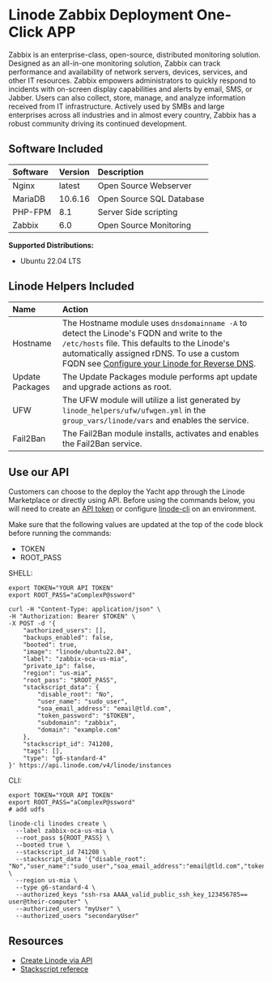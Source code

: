 # Linode Zabbix Deployment One-Click APP

Zabbix is an enterprise-class, open-source, distributed monitoring solution. Designed as an all-in-one monitoring solution, Zabbix can track performance and availability of network servers, devices, services, and other IT resources. Zabbix empowers administrators to quickly respond to incidents with on-screen display capabilities and alerts by email, SMS, or Jabber. Users can also collect, store, manage, and analyze information received from IT infrastructure. Actively used by SMBs and large enterprises across all industries and in almost every country, Zabbix has a robust community driving its continued development.

## Software Included

| Software  | Version   | Description   |
| :---      | :----     | :---          |
| Nginx    | latest   | Open Source Webserver |
| MariaDB | 10.6.16   | Open Source SQL Database |
| PHP-FPM | 8.1 | Server Side scripting |
| Zabbix | 6.0 | Open Source Monitoring |

**Supported Distributions:**

- Ubuntu 22.04 LTS

## Linode Helpers Included

| Name  | Action  |
| :---  | :---    |
| Hostname   | The Hostname module uses `dnsdomainname -A` to detect the Linode's FQDN and write to the `/etc/hosts` file. This defaults to the Linode's automatically assigned rDNS. To use a custom FQDN see [Configure your Linode for Reverse DNS](https://www.linode.com/docs/guides/configure-your-linode-for-reverse-dns/).  |
| Update Packages   | The Update Packages module performs apt update and upgrade actions as root.  |
| UFW   | The UFW module will utilize a list generated by `linode_helpers/ufw/ufwgen.yml` in the `group_vars/linode/vars` and enables the service.  |
| Fail2Ban   | The Fail2Ban module installs, activates and enables the Fail2Ban service.  |

## Use our API

Customers can choose to the deploy the Yacht app through the Linode Marketplace or directly using API. Before using the commands below, you will need to create an [API token](https://www.linode.com/docs/products/tools/linode-api/get-started/#create-an-api-token) or configure [linode-cli](https://www.linode.com/products/cli/) on an environment.

Make sure that the following values are updated at the top of the code block before running the commands:
- TOKEN
- ROOT_PASS

SHELL:
```
export TOKEN="YOUR API TOKEN"
export ROOT_PASS="aComplexP@ssword"

curl -H "Content-Type: application/json" \
-H "Authorization: Bearer $TOKEN" \
-X POST -d '{
    "authorized_users": [],
    "backups_enabled": false,
    "booted": true,
    "image": "linode/ubuntu22.04",
    "label": "zabbix-oca-us-mia",
    "private_ip": false,
    "region": "us-mia",
    "root_pass": "$ROOT_PASS",
    "stackscript_data": {
        "disable_root": "No",
        "user_name": "sudo_user",
        "soa_email_address": "email@tld.com",
        "token_password": "$TOKEN",
        "subdomain": "zabbix",
        "domain": "example.com"
    },
    "stackscript_id": 741208,
    "tags": [],
    "type": "g6-standard-4"
}' https://api.linode.com/v4/linode/instances
```

CLI:
```
export TOKEN="YOUR API TOKEN"
export ROOT_PASS="aComplexP@ssword"
# add udfs

linode-cli linodes create \
  --label zabbix-oca-us-mia \
  --root_pass ${ROOT_PASS} \
  --booted true \
  --stackscript_id 741208 \
  --stackscript_data '{"disable_root": "No","user_name":"sudo_user","soa_email_address":"email@tld.com","token_password":"$TOKEN","subdomain":"zabbix","domain":"example.com"}' \
  --region us-mia \
  --type g6-standard-4 \
  --authorized_keys "ssh-rsa AAAA_valid_public_ssh_key_123456785== user@their-computer" \
  --authorized_users "myUser" \
  --authorized_users "secondaryUser"
```

## Resources

- [Create Linode via API](https://www.linode.com/docs/api/linode-instances/#linode-create)
- [Stackscript referece](https://www.linode.com/docs/guides/writing-scripts-for-use-with-linode-stackscripts-a-tutorial/#user-defined-fields-udfs)

